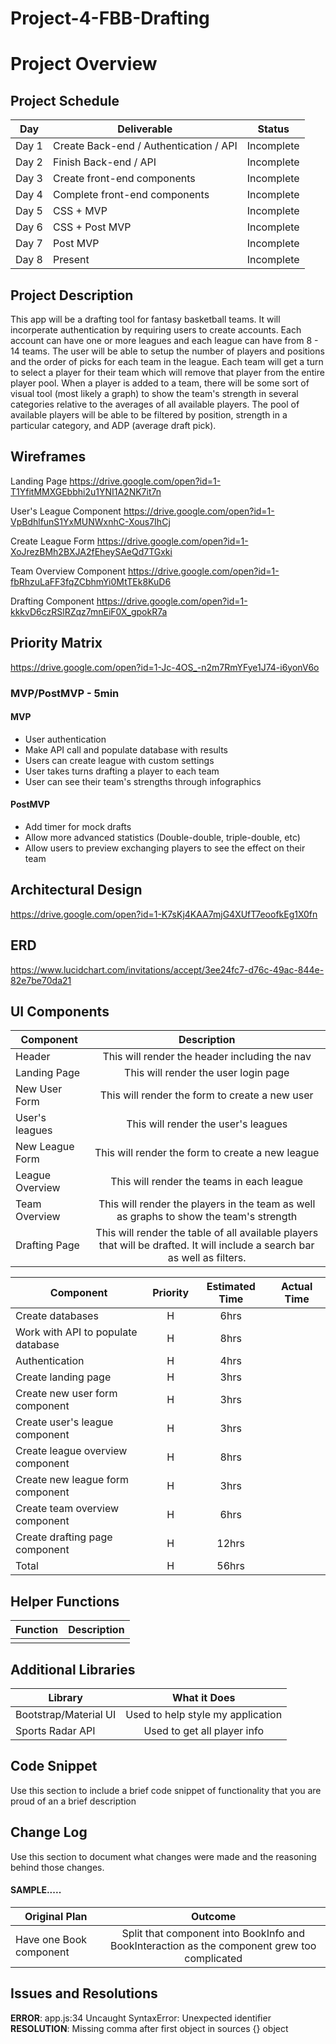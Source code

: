 # Project-4-FBB-Drafting

# Project Overview

## Project Schedule

|  Day | Deliverable | Status
|---|---| ---|
|Day 1| Create Back-end / Authentication / API | Incomplete
|Day 2| Finish Back-end / API | Incomplete
|Day 3| Create front-end components | Incomplete
|Day 4| Complete front-end components | Incomplete
|Day 5| CSS + MVP  | Incomplete
|Day 6| CSS + Post MVP | Incomplete
|Day 7| Post MVP | Incomplete
|Day 8| Present | Incomplete

## Project Description

This app will be a drafting tool for fantasy basketball teams. It will incorperate authentication by requiring users to create accounts. Each account can have one or more leagues and each league can have from 8 - 14 teams. The user will be able to setup the number of players and positions and the order of picks for each team in the league. Each team will get a turn to select a player for their team which will remove that player from the entire player pool. When a player is added to a team, there will be some sort of visual tool (most likely a graph) to show the team's strength in several categories relative to the averages of all available players. The pool of available players will be able to be filtered by position, strength in a particular category, and ADP (average draft pick).  

## Wireframes

Landing Page
https://drive.google.com/open?id=1-T1YfitMMXGEbbhi2u1YNI1A2NK7it7n

User's League Component
https://drive.google.com/open?id=1-VpBdhlfunS1YxMUNWxnhC-Xous7IhCj

Create League Form
https://drive.google.com/open?id=1-XoJrezBMh2BXJA2fEheySAeQd7TGxki

Team Overview Component
https://drive.google.com/open?id=1-fbRhzuLaFF3fqZCbhmYi0MtTEk8KuD6

Drafting Component
https://drive.google.com/open?id=1-kkkvD6czRSlRZqz7mnEiF0X_gpokR7a

## Priority Matrix

https://drive.google.com/open?id=1-Jc-4OS_-n2m7RmYFye1J74-i6yonV6o

### MVP/PostMVP - 5min

#### MVP 

- User authentication
- Make API call and populate database with results
- Users can create league with custom settings
- User takes turns drafting a player to each team
- User can see their team's strengths through infographics

#### PostMVP 

- Add timer for mock drafts
- Allow more advanced statistics (Double-double, triple-double, etc)
- Allow users to preview exchanging players to see the effect on their team

## Architectural Design

https://drive.google.com/open?id=1-K7sKj4KAA7mjG4XUfT7eoofkEg1X0fn

## ERD

https://www.lucidchart.com/invitations/accept/3ee24fc7-d76c-49ac-844e-82e7be70da21

## UI Components

| Component | Description | 
| --- | :---: |  
| Header | This will render the header including the nav | 
| Landing Page | This will render the user login page |
| New User Form | This will render the form to create a new user |
| User's leagues | This will render the user's leagues |
| New League Form | This will render the form to create a new league | 
| League Overview | This will render the teams in each league | 
| Team Overview | This will render the players in the team as well as graphs to show the team's strength | 
| Drafting Page | This will render the table of all available players that will be drafted. It will include a search bar as well as filters. | 

| Component | Priority | Estimated Time | Actual Time |
| --- | :---: |  :---: | :---: |
| Create databases | H | 6hrs|  |
| Work with API to populate database | H | 8hrs|  |
| Authentication | H | 4hrs|  |
| Create landing page | H | 3hrs|  |
| Create new user form component | H | 3hrs|  |
| Create user's league component | H | 3hrs|  |
| Create league overview component | H | 8hrs|  |
| Create new league form component | H | 3hrs|  |
| Create team overview component | H | 6hrs|  |
| Create drafting page component | H | 12hrs|  |
| Total | H | 56hrs|  | 

## Helper Functions

| Function | Description | 
| --- | :---: |  
|  |  | 

## Additional Libraries
| Library | What it Does | 
| --- | :---: |  
| Bootstrap/Material UI | Used to help style my application | 
| Sports Radar API | Used to get all player info | 

## Code Snippet

Use this section to include a brief code snippet of functionality that you are proud of an a brief description  

## Change Log

 Use this section to document what changes were made and the reasoning behind those changes.  

#### SAMPLE.....
| Original Plan | Outcome | 
| --- | :---: |  
| Have one Book component | Split that component into BookInfo and BookInteraction as the component grew too complicated | 

## Issues and Resolutions
**ERROR**: app.js:34 Uncaught SyntaxError: Unexpected identifier                                
**RESOLUTION**: Missing comma after first object in sources {} object